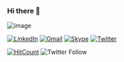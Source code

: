 ### Hi there 👋

![image](https://user-images.githubusercontent.com/6765103/87798403-a3d9f600-c854-11ea-9672-c196aae524ae.png)

[![LinkedIn](https://user-images.githubusercontent.com/6765103/87794661-9c641e00-c84f-11ea-82f1-4e7d35081c81.png)](https://www.linkedin.com/in/cenk-canarslan-41a5163b/)
[![Gmail](https://cdn2.iconfinder.com/data/icons/social-icons-color/512/gmail-64.png)](mailto:cenk.canarslan@gmail.com)
[![Skype](https://cdn4.iconfinder.com/data/icons/flat-brand-logo-2/512/skype-64.png)](https://join.skype.com/invite/aNoiQvM6p3Qr)
[![Twitter](https://cdn2.iconfinder.com/data/icons/social-media-2285/512/1_Twitter3_colored_svg-64.png)](https://twitter.com/cenkcanarslan)

[![HitCount](http://hits.dwyl.com/cenkc/cenkc.svg)](http://hits.dwyl.com/cenkc/cenkc)
![Twitter Follow](https://img.shields.io/twitter/follow/cenkcanarslan?label=Follow&style=social)
<!--
**cenkc/cenkc** is a ✨ _special_ ✨ repository because its `README.md` (this file) appears on your GitHub profile.

Here are some ideas to get you started:

- 🔭 I’m currently working on ...
- 🌱 I’m currently learning ...
- 👯 I’m looking to collaborate on ...
- 🤔 I’m looking for help with ...
- 💬 Ask me about ...
- 📫 How to reach me: ...
- 😄 Pronouns: ...
- ⚡ Fun fact: ...
-->
